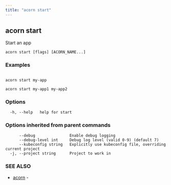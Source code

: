 ```yaml
---
title: "acorn start"
---
```

## acorn start

Start an app

```
acorn start [flags] [ACORN_NAME...]
```

### Examples

```

acorn start my-app

acorn start my-app1 my-app2
```

### Options

```
  -h, --help   help for start
```

### Options inherited from parent commands

```
      --debug               Enable debug logging
      --debug-level int     Debug log level (valid 0-9) (default 7)
      --kubeconfig string   Explicitly use kubeconfig file, overriding current project
  -j, --project string      Project to work in
```

### SEE ALSO

* [acorn](acorn.md)	 - 

